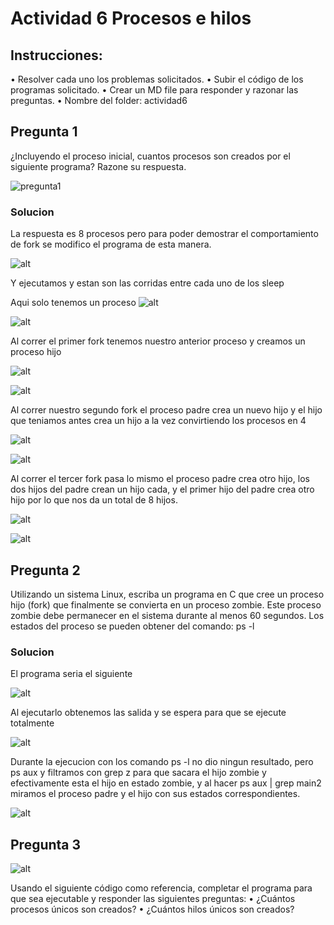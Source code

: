 # Actividad 6 Procesos e hilos

## Instrucciones:
• Resolver cada uno los problemas solicitados.
• Subir el código de los programas solicitado.
• Crear un MD file para responder y razonar las preguntas.
• Nombre del folder: actividad6

## Pregunta 1
¿Incluyendo el proceso inicial, cuantos procesos son creados por el siguiente programa?
Razone su respuesta. 

![pregunta1](./img/2024-09-12%2008-12-58.png)

### Solucion

La respuesta es 8 procesos pero para poder demostrar el comportamiento de fork se modifico el programa de esta manera.

![alt](./img/Captura%20de%20pantalla%20de%202024-09-12%2008-44-10.png)

Y ejecutamos y estan son las corridas entre cada uno de los sleep

Aqui solo tenemos un proceso
![alt](./img/Captura%20de%20pantalla%20de%202024-09-12%2008-41-41.png)

![alt](./img/Captura%20de%20pantalla%20de%202024-09-12%2008-41-51.png)

Al correr el primer fork tenemos nuestro anterior proceso y creamos un proceso hijo

![alt](./img/Captura%20de%20pantalla%20de%202024-09-12%2008-42-05.png)

![alt](./img/Captura%20de%20pantalla%20de%202024-09-12%2008-42-15.png)

Al correr nuestro segundo fork el proceso padre crea un nuevo hijo y el hijo que teniamos antes crea un hijo a la vez convirtiendo los procesos en 4

![alt](./img/Captura%20de%20pantalla%20de%202024-09-12%2008-42-29.png)

![alt](./img/Captura%20de%20pantalla%20de%202024-09-12%2008-42-40.png)

Al correr el tercer fork pasa lo mismo el proceso padre crea otro hijo, los dos hijos del padre crean un hijo cada, y el primer hijo del padre crea otro hijo por lo que nos da un total de 8 hijos.

![alt](./img/Captura%20de%20pantalla%20de%202024-09-12%2008-42-54.png)

![alt](./img/Captura%20de%20pantalla%20de%202024-09-12%2008-43-06.png)

## Pregunta 2

Utilizando un sistema Linux, escriba un programa en C que cree un proceso hijo (fork)
que finalmente se convierta en un proceso zombie. Este proceso zombie debe
permanecer en el sistema durante al menos 60 segundos.
Los estados del proceso se pueden obtener del comando: ps -l

### Solucion

El programa seria el siguiente

![alt](./img/Captura%20de%20pantalla%20de%202024-09-12%2009-29-11.png)

Al ejecutarlo obtenemos las salida y se espera para que se ejecute totalmente

![alt](./img/Captura%20de%20pantalla%20de%202024-09-12%2009-27-54.png)

Durante la ejecucion con los comando ps -l no dio ningun resultado, pero ps aux y filtramos con grep z para que sacara el hijo zombie y efectivamente esta el hijo en estado zombie, y al hacer ps aux | grep main2 miramos el proceso padre y el hijo con sus estados correspondientes.

![alt](./img/Captura%20de%20pantalla%20de%202024-09-12%2009-28-17.png)

## Pregunta 3

![alt](./img/2024-09-12%2008-13-38.png)

Usando el siguiente código como referencia, completar el programa para que sea
ejecutable y responder las siguientes preguntas:
• ¿Cuántos procesos únicos son creados?
• ¿Cuántos hilos únicos son creados?
